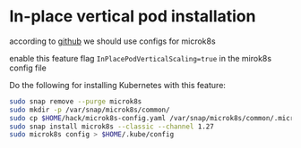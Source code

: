 # In-place vertical pod installation

according to [github](https://github.com/canonical/microk8s/issues/4355) we should use configs for microk8s


enable this feature flag `InPlacePodVerticalScaling=true` in the mirok8s config file

Do the following for installing Kubernetes with this feature:

```bash
sudo snap remove --purge microk8s
sudo mkdir -p /var/snap/microk8s/common/
sudo cp $HOME/hack/microk8s-config.yaml /var/snap/microk8s/common/.microk8s.yaml
sudo snap install microk8s --classic --channel 1.27
sudo microk8s config > $HOME/.kube/config
```